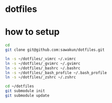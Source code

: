 dotfiles
========

# how to setup

```hoge.sh
cd
git clone git@github.com:sawakun/dotfiles.git 

ln -s ~/dotfiles/_vimrc ~/.vimrc
ln -s ~/dotfiles/_gvimrc ~/.gvimrc
ln -s ~/dotfiles/_bashrc ~/.bashrc
ln -s ~/dotfiles/_bash_profile ~/.bash_profile
ln -s ~/dotfiles/_zshrc ~/.zshrc

cd ~/dotfiles
git submodule init
git submodule update
```


